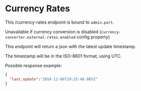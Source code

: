 # Currency Rates

This /currency-rates endpoint is bound to `admin.port`.

Unavailable if currency conversion is disabled (`currency-converter.external-rates.enabled` config property)

This endpoint will return a json with the latest update timestamp.

The timestamp will be in the ISO-8601 format, using UTC.

Possible response example:

```json
{
  "last_update":"2018-11-06T19:25:48.085Z"
}
```